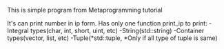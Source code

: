 This is simple program from Metaprogramming tutorial

It's can print number in ip form.
Has only one function print_ip to print:
-Integral types(char, int, short, uint, etc)
-String(std::string)
-Container types(vector, list, etc)
-Tuple(*std::tuple, *Only if all type of tuple is same)
